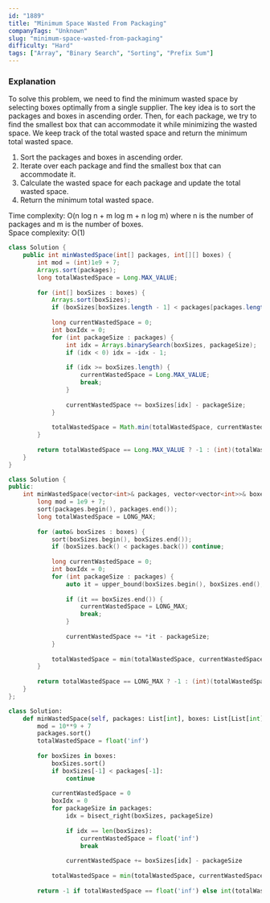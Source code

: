 ```yaml
---
id: "1889"
title: "Minimum Space Wasted From Packaging"
companyTags: "Unknown"
slug: "minimum-space-wasted-from-packaging"
difficulty: "Hard"
tags: ["Array", "Binary Search", "Sorting", "Prefix Sum"]
---
```


### Explanation
To solve this problem, we need to find the minimum wasted space by selecting boxes optimally from a single supplier. The key idea is to sort the packages and boxes in ascending order. Then, for each package, we try to find the smallest box that can accommodate it while minimizing the wasted space. We keep track of the total wasted space and return the minimum total wasted space.

1. Sort the packages and boxes in ascending order.
2. Iterate over each package and find the smallest box that can accommodate it.
3. Calculate the wasted space for each package and update the total wasted space.
4. Return the minimum total wasted space.

Time complexity: O(n log n + m log m + n log m) where n is the number of packages and m is the number of boxes.  
Space complexity: O(1)
```java
class Solution {
    public int minWastedSpace(int[] packages, int[][] boxes) {
        int mod = (int)1e9 + 7;
        Arrays.sort(packages);
        long totalWastedSpace = Long.MAX_VALUE;
        
        for (int[] boxSizes : boxes) {
            Arrays.sort(boxSizes);
            if (boxSizes[boxSizes.length - 1] < packages[packages.length - 1]) continue;
            
            long currentWastedSpace = 0;
            int boxIdx = 0;
            for (int packageSize : packages) {
                int idx = Arrays.binarySearch(boxSizes, packageSize);
                if (idx < 0) idx = -idx - 1;
                
                if (idx >= boxSizes.length) {
                    currentWastedSpace = Long.MAX_VALUE;
                    break;
                }
                
                currentWastedSpace += boxSizes[idx] - packageSize;
            }
            
            totalWastedSpace = Math.min(totalWastedSpace, currentWastedSpace);
        }
        
        return totalWastedSpace == Long.MAX_VALUE ? -1 : (int)(totalWastedSpace % mod);
    }
}
```

```cpp
class Solution {
public:
    int minWastedSpace(vector<int>& packages, vector<vector<int>>& boxes) {
        long mod = 1e9 + 7;
        sort(packages.begin(), packages.end());
        long totalWastedSpace = LONG_MAX;
        
        for (auto& boxSizes : boxes) {
            sort(boxSizes.begin(), boxSizes.end());
            if (boxSizes.back() < packages.back()) continue;
            
            long currentWastedSpace = 0;
            int boxIdx = 0;
            for (int packageSize : packages) {
                auto it = upper_bound(boxSizes.begin(), boxSizes.end(), packageSize);
                
                if (it == boxSizes.end()) {
                    currentWastedSpace = LONG_MAX;
                    break;
                }
                
                currentWastedSpace += *it - packageSize;
            }
            
            totalWastedSpace = min(totalWastedSpace, currentWastedSpace);
        }
        
        return totalWastedSpace == LONG_MAX ? -1 : (int)(totalWastedSpace % mod);
    }
};
```

```python
class Solution:
    def minWastedSpace(self, packages: List[int], boxes: List[List[int]]) -> int:
        mod = 10**9 + 7
        packages.sort()
        totalWastedSpace = float('inf')
        
        for boxSizes in boxes:
            boxSizes.sort()
            if boxSizes[-1] < packages[-1]:
                continue
            
            currentWastedSpace = 0
            boxIdx = 0
            for packageSize in packages:
                idx = bisect_right(boxSizes, packageSize)
                
                if idx == len(boxSizes):
                    currentWastedSpace = float('inf')
                    break
                
                currentWastedSpace += boxSizes[idx] - packageSize
            
            totalWastedSpace = min(totalWastedSpace, currentWastedSpace)
        
        return -1 if totalWastedSpace == float('inf') else int(totalWastedSpace % mod)
```